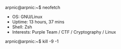 arpnic@arpnic:~$ neofetch

- OS: GNU/Linux
- Uptime: 13 hours, 37 mins
- Shell: Zsh
- Interests: Purple Team / CTF / Cryptography / Linux

arpnic@arpnic:~$ kill -9 -1
